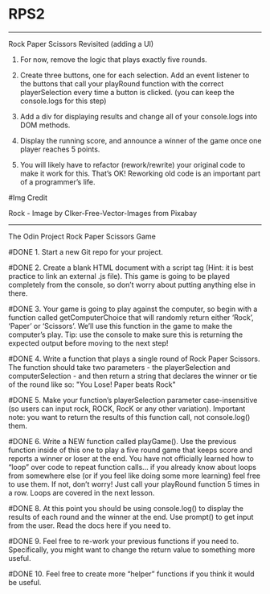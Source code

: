 # RPS2

***

Rock Paper Scissors Revisited (adding a UI)

1. For now, remove the logic that plays exactly five rounds.

2. Create three buttons, one for each selection. Add an event listener to the buttons that call your playRound function with the correct playerSelection every time a button is clicked. (you can keep the console.logs for this step)

3. Add a div for displaying results and change all of your console.logs into DOM methods.

4. Display the running score, and announce a winner of the game once one player reaches 5 points.

5. You will likely have to refactor (rework/rewrite) your original code to make it work for this. That’s OK! Reworking old code is an important part of a programmer’s life.

#Img Credit

Rock - Image by Clker-Free-Vector-Images from Pixabay


****

The Odin Project Rock Paper Scissors Game

#DONE 1. Start a new Git repo for your project.

#DONE 2. Create a blank HTML document with a script tag (Hint: it is best practice to link an external .js file). This game is going to be played completely from the console, so don’t worry about putting anything else in there.

#DONE 3. Your game is going to play against the computer, so begin with a function called getComputerChoice that will randomly return either ‘Rock’, ‘Paper’ or ‘Scissors’. We’ll use this function in the game to make the computer’s play. Tip: use the console to make sure this is returning the expected output before moving to the next step!

#DONE 4. Write a function that plays a single round of Rock Paper Scissors. The function should take two parameters - the playerSelection and computerSelection - and then return a string that declares the winner or tie of the round like so: "You Lose! Paper beats Rock"

#DONE 5. Make your function’s playerSelection parameter case-insensitive (so users can input rock, ROCK, RocK or any other variation).
Important note: you want to return the results of this function call, not console.log() them. 

#DONE 6. Write a NEW function called playGame(). Use the previous function inside of this one to play a five round game that keeps score and reports a winner or loser at the end. You have not officially learned how to “loop” over code to repeat function calls… if you already know about loops from somewhere else (or if you feel like doing some more learning) feel free to use them. If not, don’t worry! Just call your playRound function 5 times in a row. Loops are covered in the next lesson.

#DONE 8. At this point you should be using console.log() to display the results of each round and the winner at the end.
Use prompt() to get input from the user. Read the docs here if you need to.

#DONE 9. Feel free to re-work your previous functions if you need to. Specifically, you might want to change the return value to something more useful.

#DONE 10. Feel free to create more “helper” functions if you think it would be useful.